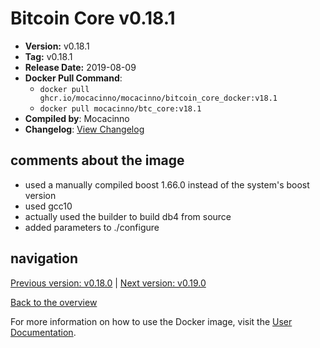 # Bitcoin Core v0.18.1

- **Version:** v0.18.1
- **Tag:** v0.18.1
- **Release Date:** 2019-08-09
- **Docker Pull Command**:
  - `docker pull ghcr.io/mocacinno/mocacinno/bitcoin_core_docker:v18.1`
  - `docker pull mocacinno/btc_core:v18.1`
- **Compiled by**: Mocacinno
- **Changelog**: [View Changelog](https://github.com/bitcoin/bitcoin/blob/v0.18.1/doc/release-notes.md)

## comments about the image

- used a manually compiled boost 1.66.0 instead of the system's boost version
- used gcc10
- actually used the builder to build db4 from source
- added parameters to ./configure

## navigation

[Previous version: v0.18.0](./v18.0.md) | [Next version: v0.19.0](./v19.0.md)

[Back to the overview](./Readme.md)

For more information on how to use the Docker image, visit the [User Documentation](../userdocs/Readme.md).
